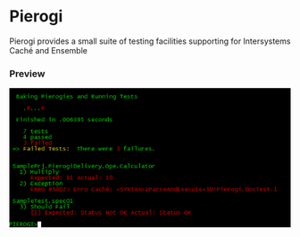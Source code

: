 # Pierogi

Pierogi provides a small suite of testing facilities supporting for Intersystems Caché and Ensemble

### Preview

![2016-09-18_212325](https://raw.githubusercontent.com/henryhamon/pierogi/master/pierogi_action.PNG)
